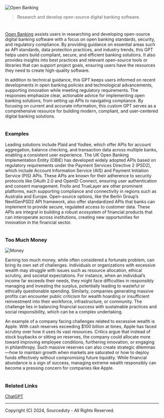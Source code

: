 ![Open Banking](https://github.com/user-attachments/assets/e3401544-6162-4ee8-b738-49238711e474)

> Research and develop open-source digital banking software.
#

[Open Banking](https://chatgpt.com/g/g-ljGSQdY9R-open-banking) assists users in researching and developing open-source digital banking software with a focus on open banking standards, security, and regulatory compliance. By providing guidance on essential areas such as API standards, data protection practices, and industry trends, this GPT helps users build compliant, secure, and efficient banking solutions. It also provides insights into best practices and relevant open-source tools or libraries that can support project goals, ensuring users have the resources they need to create high-quality software.

In addition to technical guidance, this GPT keeps users informed on recent developments in open banking policies and technological advancements, supporting innovation while meeting regulatory requirements. The responses emphasize clear, actionable advice for implementing open banking solutions, from setting up APIs to navigating compliance. By focusing on current and accurate information, this custom GPT serves as a comprehensive resource for building modern, compliant, and user-centered digital banking solutions.

#
### Examples

Leading solutions include Plaid and Yodlee, which offer APIs for account aggregation, balance checking, and transaction data across multiple banks, enabling a consistent user experience. The UK Open Banking Implementation Entity (OBIE) has developed widely adopted APIs based on regulatory requirements under the Payment Services Directive 2 (PSD2), which include Account Information Service (AIS) and Payment Initiation Service (PIS) APIs. These APIs are known for their adherence to security protocols like OAuth 2.0 and OpenID Connect, ensuring user authentication and consent management. Frollo and TrueLayer are other prominent platforms, each supporting compliance and connectivity in regions such as Australia and Europe. Open-source options, like the Berlin Group’s NextGenPSD2 API framework, also offer standardized APIs that banks can implement to provide secure, regulated access to customer data. These APIs are integral in building a robust ecosystem of financial products that can interoperate across institutions, creating new opportunities for innovation in the financial sector.

#
### Too Much Money

![Money](https://github.com/user-attachments/assets/1a3f72d2-acc4-4cce-b76d-3b8d1d096840)

Earning too much money, while often considered a fortunate problem, can bring its own set of challenges. Individuals or organizations with excessive wealth may struggle with issues such as resource allocation, ethical scrutiny, and societal expectations. For instance, when an individual’s income far exceeds their needs, they might face difficulties in responsibly managing and investing the surplus, potentially leading to wasteful or ethically questionable spending. Similarly, companies generating massive profits can encounter public criticism for wealth hoarding or insufficient reinvestment into their workforce, infrastructure, or community. The challenge lies in balancing financial success with sustainable practices and social responsibility, which can be a complex undertaking.

An example of a company facing challenges related to excessive wealth is Apple. With cash reserves exceeding $100 billion at times, Apple has faced scrutiny over how it uses its vast resources. Critics argue that instead of stock buybacks or sitting on reserves, the company could allocate more toward improving employee conditions, furthering innovation, or engaging in philanthropy. Such massive reserves can also create strategic dilemmas—how to maintain growth when markets are saturated or how to deploy funds effectively without compromising future liquidity. While financial abundance is a sign of success, managing extreme wealth responsibly can become a pressing concern for companies like Apple.

#
### Related Links

[ChatGPT](https://github.com/sourceduty/ChatGPT)

***
Copyright (C) 2024, Sourceduty - All Rights Reserved.
